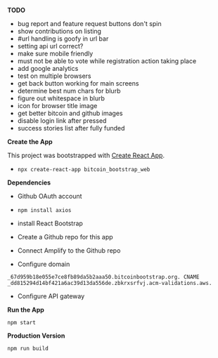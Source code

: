 **TODO**
- bug report and feature request buttons don't spin
- show contributions on listing
- #url handling is goofy in url bar
- setting api url correct?
- make sure mobile friendly
- must not be able to vote while registration action taking place
- add google analytics
- test on multiple browsers
- get back button working for main screens
- determine best num chars for blurb
- figure out whitespace in blurb
- icon for browser title image
- get better bitcoin and github images
- disable login link after pressed
- success stories list after fully funded

**Create the App**

This project was bootstrapped with [Create React App](https://github.com/facebook/create-react-app).

- `npx create-react-app bitcoin_bootstrap_web`

**Dependencies**

- Github OAuth account
- `npm install axios`
- install React Bootstrap

- Create a Github repo for this app
- Connect Amplify to the Github repo
- Configure domain

`_67d959b18e055e7ce8fb89da5b2aaa50.bitcoinbootstrap.org. CNAME _dd815294d14bf421a6ac39d13da556de.zbkrxsrfvj.acm-validations.aws.`

- Configure API gateway

**Run the App**

`npm start`

**Production Version**

`npm run build`
